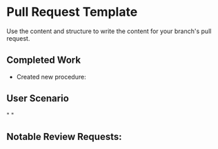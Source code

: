 # Pull Request Template

Use the content and structure to write the content for your branch's pull request.



## Completed Work

- Created new procedure: 

## User Scenario
" "

## Notable Review Requests:



